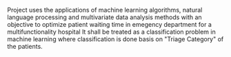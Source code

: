 Project uses the applications of machine learning algorithms, natural language processing and multivariate data analysis methods with an objective to optimize patient waiting time in emegency department for a multifunctionality hospital
It shall be treated as a classification problem in machine learning where classification is done basis on "Triage Category" of the patients.
